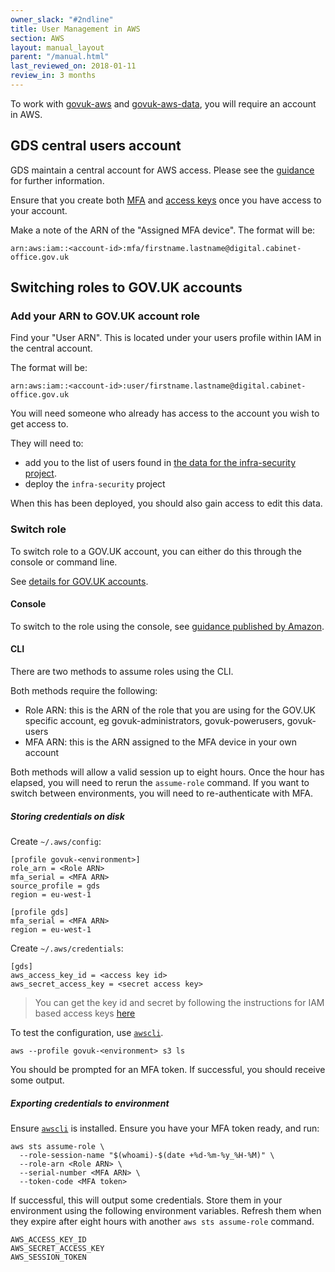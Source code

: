 ```yaml
---
owner_slack: "#2ndline"
title: User Management in AWS
section: AWS
layout: manual_layout
parent: "/manual.html"
last_reviewed_on: 2018-01-11
review_in: 3 months
---
```


To work with [govuk-aws](https://github.com/alphagov/govuk-aws) and [govuk-aws-data](https://github.com/alphagov/govuk-aws-data),
you will require an account in AWS.

## GDS central users account

GDS maintain a central account for AWS access. Please see the [guidance]() for further information.

Ensure that you create both [MFA](https://docs.aws.amazon.com/general/latest/gr/aws-sec-cred-types.html#multi-factor-authentication)
and [access keys](https://docs.aws.amazon.com/general/latest/gr/aws-sec-cred-types.html#access-keys-and-secret-access-keys) once
you have access to your account.

Make a note of the ARN of the "Assigned MFA device". The format will be:

`arn:aws:iam::<account-id>:mfa/firstname.lastname@digital.cabinet-office.gov.uk`

## Switching roles to GOV.UK accounts

### Add your ARN to GOV.UK account role

Find your "User ARN". This is located under your users profile within IAM in the central account.

The format will be:

`arn:aws:iam::<account-id>:user/firstname.lastname@digital.cabinet-office.gov.uk`

You will need someone who already has access to the account you wish to get access to.

They will need to:

 - add you to the list of users found in [the data for the infra-security project](https://github.com/alphagov/govuk-aws-data/tree/master/data/infra-security).
 - deploy the `infra-security` project

When this has been deployed, you should also gain access to edit this data.

### Switch role

To switch role to a GOV.UK account, you can either do this through the console or command line.

See [details for GOV.UK accounts](https://github.com/alphagov/govuk-aws-data/blob/master/docs/govuk-aws-accounts.md).

#### Console

To switch to the role using the console, see [guidance published by Amazon](https://docs.aws.amazon.com/IAM/latest/UserGuide/id_roles_use_switch-role-console.html).

#### CLI

There are two methods to assume roles using the CLI.

Both methods require the following:

 - Role ARN: this is the ARN of the role that you are using for the GOV.UK specific account, eg govuk-administrators, govuk-powerusers, govuk-users
 - MFA ARN: this is the ARN assigned to the MFA device in your own account

Both methods will allow a valid session up to eight hours. Once the hour has
elapsed, you will need to rerun the `assume-role` command. If you want to switch
between environments, you will need to re-authenticate with MFA.

##### Storing credentials on disk

Create `~/.aws/config`:

```
[profile govuk-<environment>]
role_arn = <Role ARN>
mfa_serial = <MFA ARN>
source_profile = gds
region = eu-west-1

[profile gds]
mfa_serial = <MFA ARN>
region = eu-west-1
```

Create `~/.aws/credentials`:

```
[gds]
aws_access_key_id = <access key id>
aws_secret_access_key = <secret access key>
```

> You can get the key id and secret by following the instructions for IAM based
> access keys
> [here](https://www.cloudberrylab.com/blog/how-to-find-your-aws-access-key-id-and-secret-access-key-and-register-with-cloudberry-s3-explorer/)

To test the configuration, use [`awscli`](https://aws.amazon.com/cli/).

`aws --profile govuk-<environment> s3 ls`

You should be prompted for an MFA token. If successful, you should receive some output.

##### Exporting credentials to environment

Ensure [`awscli`](https://aws.amazon.com/cli/) is installed. Ensure you have your
MFA token ready, and run:

```
aws sts assume-role \
  --role-session-name "$(whoami)-$(date +%d-%m-%y_%H-%M)" \
  --role-arn <Role ARN> \
  --serial-number <MFA ARN> \
  --token-code <MFA token>
```

If successful, this will output some credentials. Store them in your environment using
the following environment variables. Refresh them when they expire after eight
hours with another `aws sts assume-role` command.

```
AWS_ACCESS_KEY_ID
AWS_SECRET_ACCESS_KEY
AWS_SESSION_TOKEN
```
